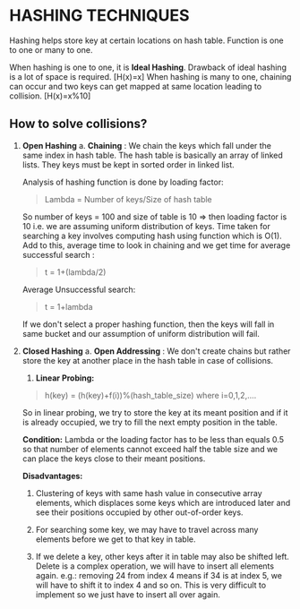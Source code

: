 # HASHING TECHNIQUES

Hashing helps store key at certain locations on hash table. Function is one to one or many to one. 

When hashing is one to one, it is **Ideal Hashing**. Drawback of ideal hashing is a lot of space is required. [H(x)=x]
When hashing is many to one, chaining can occur and two keys can get mapped at same location leading to collision. [H(x)=x%10]

## How to solve collisions?

1. **Open Hashing**
    a. **Chaining** : We chain the keys which fall under the same index in hash table. The hash table is basically an array of linked lists. They keys must be kept in sorted order in linked list.

    Analysis of hashing function is done by loading factor:

    > Lambda = Number of keys/Size of hash table

    So number of keys = 100 and size of table is 10 => then loading factor is 10 i.e. we are assuming uniform distribution of keys.
    Time taken for searching a key involves computing hash using function which is O(1).
    Add to this, average time to look in chaining and we get time for average successful search :

    > t = 1+(lambda/2)

    Average Unsuccessful search:
    
    > t = 1+lambda

    If we don't select a proper hashing function, then the keys will fall in same bucket and our assumption of uniform distribution
    will fail.

2. **Closed Hashing**
    a. **Open Addressing** : We don't create chains but rather store the key at another place in the hash table in case of collisions.

    1. **Linear Probing:**
    > h(key) = (h(key)+f(i))%(hash_table_size) where i=0,1,2,....

    So in linear probing, we try to store the key at its meant position and if it is already occupied, we try to fill the 
    next empty position in the table.
    
    **Condition:** Lambda or the loading factor has to be less than equals 0.5 so that number of elements cannot exceed half 
    the table size and we can place the keys close to their meant positions.

    **Disadvantages:**
    1. Clustering of keys with same hash value in consecutive array elements, which displaces some keys which are introduced later and see their positions occupied by other out-of-order keys.

    2. For searching some key, we may have to travel across many elements before we get to that key in table.
    
    3. If we delete a key, other keys after it in table may also be shifted left. Delete is a complex operation, we will have to insert all elements again. e.g.: removing 24 from index 4 means if 34 is at index 5, we will have to shift it
    to index 4 and so on. This is very difficult to implement so we just have to insert all over again.
